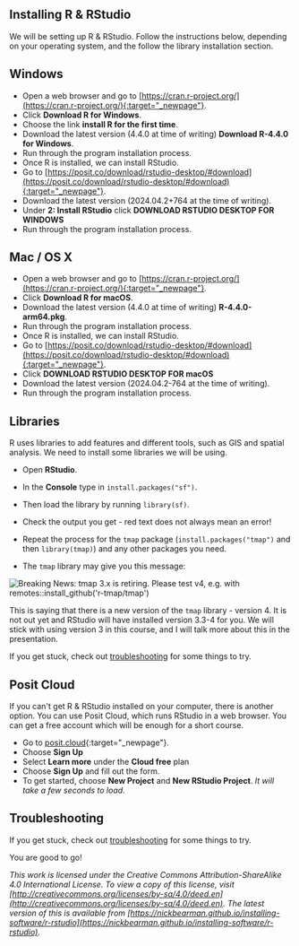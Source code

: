 ## Installing R & RStudio

We will be setting up R & RStudio. Follow the instructions below, depending on your operating system, and the follow the library installation section.

## Windows 

- Open a web browser and go to [https://cran.r-project.org/](https://cran.r-project.org/){:target="_newpage"}. 
- Click **Download R for Windows**. 
- Choose the link **install R for the first time**. 
- Download the latest version (4.4.0 at time of writing) **Download R-4.4.0 for Windows**. 
- Run through the program installation process.  
- Once R is installed, we can install RStudio. 
- Go to [https://posit.co/download/rstudio-desktop/#download](https://posit.co/download/rstudio-desktop/#download){:target="_newpage"}. 
- Download the latest version (2024.04.2+764 at the time of writing). 
- Under **2: Install RStudio** click **DOWNLOAD RSTUDIO DESKTOP FOR WINDOWS**
- Run through the program installation process.  

## Mac / OS X

- Open a web browser and go to [https://cran.r-project.org/](https://cran.r-project.org/){:target="_newpage"}. 
- Click **Download R for macOS**. 
- Download the latest version (4.4.0 at time of writing) **R-4.4.0-arm64.pkg**. 
- Run through the program installation process.  
- Once R is installed, we can install RStudio. 
- Go to [https://posit.co/download/rstudio-desktop/#download](https://posit.co/download/rstudio-desktop/#download){:target="_newpage"}. 
- Click **DOWNLOAD RSTUDIO DESKTOP FOR macOS**
- Download the latest version (2024.04.2-764 at the time of writing). 
- Run through the program installation process. 

<!-- add later
##Linux/Ubuntu

- Open a web browser and go to https://cran.r-project.org/.   
- Click **Download R for Linux**.  
- Go into the relevant Linux distribution
- Follow the instructions for the appropriate Linux distribution.  
<!-- add more to this section -->

## Libraries

R uses libraries to add features and different tools, such as GIS and spatial analysis. We need to install some libraries we will be using. 

- Open **RStudio**. 
- In the **Console** type in `install.packages("sf")`. 
- Then load the library by running `library(sf)`. 
- Check the output you get - red text does not always mean an error! 
- Repeat the process for the `tmap` package (`install.packages("tmap")` and then `library(tmap)`) and any other packages you need. 

- The `tmap` library may give you this message:

![Breaking News: tmap 3.x is retiring. Please test v4, e.g. with
remotes::install_github('r-tmap/tmap')](images/tmap-v4-testing.png)

This is saying that there is a new version of the `tmap` library - version 4. It is not out yet and RStudio will have installed version 3.3-4 for you. We will stick with using version 3 in this course, and I will talk more about this in the presentation. 

If you get stuck, check out [troubleshooting](r-rstudio-library-troubleshooting.html) for some things to try. 

## Posit Cloud

If you can't get R & RStudio installed on your computer, there is another option. You can use Posit Cloud, which runs RStudio in a web browser. You can get a free account which will be enough for a short course. 

- Go to [posit.cloud](https://posit.cloud/){:target="_newpage"}.
- Choose **Sign Up** 
- Select **Learn more** under the **Cloud free** plan 
- Choose **Sign Up** and fill out the form. 
- To get started, choose **New Project** and **New RStudio Project**. *It will take a few seconds to load*. 


## Troubleshooting

If you get stuck, check out [troubleshooting](r-rstudio-library-troubleshooting.html) for some things to try. 

You are good to go!

*This work is licensed under the Creative Commons Attribution-ShareAlike 4.0 International License. To view a copy of this license, visit [http://creativecommons.org/licenses/by-sa/4.0/deed.en](http://creativecommons.org/licenses/by-sa/4.0/deed.en). The latest version of this is available from [https://nickbearman.github.io/installing-software/r-rstudio](https://nickbearman.github.io/installing-software/r-rstudio).*
